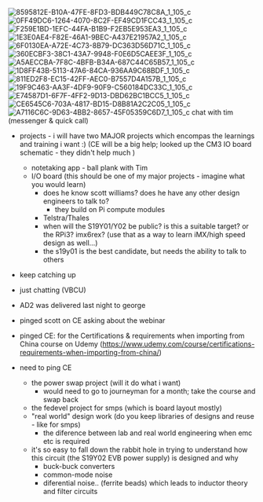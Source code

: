 ![8595812E-B10A-47FE-8FD3-BDB449C78C8A_1_105_c](https://user-images.githubusercontent.com/18327771/116102052-a3f20680-a6ae-11eb-8641-ace7ad20aec8.jpeg)
![0FF49DC6-1264-4070-8C2F-EF49CD1FCC43_1_105_c](https://user-images.githubusercontent.com/18327771/116101061-d0595300-a6ad-11eb-8734-ba07c59a647d.jpeg)
![F259E1BD-1EFC-44FA-B1B9-F2EB5E953EA3_1_105_c](https://user-images.githubusercontent.com/18327771/116101072-d2231680-a6ad-11eb-8edf-2bec10a67141.jpeg)
![1E3E0AE4-F82E-46A1-9BEC-A437E21957A2_1_105_c](https://user-images.githubusercontent.com/18327771/116101081-d3544380-a6ad-11eb-8ee4-58a20a483a77.jpeg)
![6F0130EA-A72E-4C73-8B79-DC363D56D71C_1_105_c](https://user-images.githubusercontent.com/18327771/116101088-d4857080-a6ad-11eb-9080-c76ece23a11c.jpeg)
![360ECBF3-38C1-43A7-9948-F0E6D5CAEE3F_1_105_c](https://user-images.githubusercontent.com/18327771/116101091-d51e0700-a6ad-11eb-8b31-e32ad5335a73.jpeg)
![A5AECCBA-7F8C-4BFB-B34A-687C44C65B57_1_105_c](https://user-images.githubusercontent.com/18327771/116101098-d5b69d80-a6ad-11eb-9a15-20fd65bbf1c2.jpeg)
![1D8FF43B-5113-47A6-84CA-936AA9C68BDF_1_105_c](https://user-images.githubusercontent.com/18327771/116101107-d818f780-a6ad-11eb-83f6-9c7bd988bb34.jpeg)
![811ED2F8-EC15-42FF-AEC0-B7557D4A157B_1_105_c](https://user-images.githubusercontent.com/18327771/116101110-d8b18e00-a6ad-11eb-929d-0e37d5e9b97e.jpeg)
![19F9C463-AA3F-4DF9-90F9-C560184DC33C_1_105_c](https://user-images.githubusercontent.com/18327771/116101113-d94a2480-a6ad-11eb-8ec0-1c2150aed6fb.jpeg)
![E74587D1-6F7F-4FF2-9D13-DBD62BC1BCC5_1_105_c](https://user-images.githubusercontent.com/18327771/116101119-da7b5180-a6ad-11eb-90f4-591a09d8a197.jpeg)
![CE6545C6-703A-4817-BD15-D8B81A2C2C05_1_105_c](https://user-images.githubusercontent.com/18327771/116101120-db13e800-a6ad-11eb-930c-c76bbdf0e932.jpeg)
![A7116C6C-9D63-4BB2-8657-45F05359C6D7_1_105_c](https://user-images.githubusercontent.com/18327771/116100441-34c7e280-a6ad-11eb-8632-3d2ca1167d19.jpeg)
chat with tim (messenger & quick call)
- projects - i will have two MAJOR projects which encompas the learnings and training i want :) (CE will be a big help; looked up the CM3 IO board schematic - they didn't help much )
  - notetaking app - ball plank with Tim
  - I/O board (this should be one of my major projects - imagine what you would learn)
    - does he know scott williams? does he have any other design engineers to talk to?
      - they build on Pi compute modules
    - Telstra/Thales
    - when will the S19Y01/Y02 be public? is this a suitable target? or the RPi3? imx6rex? (use that as a way to learn iMX/high speed design as well...)
    - the s19y01 is the best candidate, but needs the ability to talk to others
- keep catching up
- just chatting (VBCU)

- AD2 was delivered last night to george
- pinged scott on CE asking about the webinar
- pinged CE: for the Certifications & requirements when importing from China course on Udemy (https://www.udemy.com/course/certifications-requirements-when-importing-from-china/)
- need to ping CE
  - the power swap project (will it do what i want)
    - would need to go to journeyman for a month; take the course and swap back
  - the fedevel project for smps (which is board layout mostly)
  - "real world" design work (do you keep libraries of designs and reuse - like for smps)
    - the diference between lab and real world engineering when emc etc is required
  - it's so easy to fall down the rabbit hole in trying to understand how this circuit (the S19Y02 EVB power supply) is designed and why
    - buck-buck converters
    - common-mode noise
    - diferential noise.. (ferrite beads) which leads to inductor theory and filter circuits
